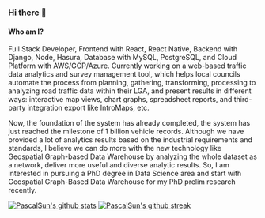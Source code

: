 ### Hi there 👋

#### Who am I?

Full Stack Developer, Frontend with React, React Native, Backend with Django, Node, Hasura, Database with MySQL, PostgreSQL, and Cloud Platform with AWS/GCP/Azure.
Currently working on a web-based traffic data analytics and survey management tool, which helps local councils automate the process from planning, gathering, transforming, processing to analyzing road traffic data within their LGA, and present results in different ways: interactive map views, chart graphs, spreadsheet reports, and third- party integration export like IntroMaps, etc.

Now, the foundation of the system has already completed, the system has just reached the milestone of 1 billion vehicle records. Although we have provided a lot of analytics results based on the industrial requirements and standards, I believe we can do more with the new technology like Geospatial Graph-based Data Warehouse by analyzing the whole dataset as a network, deliver more useful and diverse analytic results. So, I am interested in pursuing a PhD degree in Data Science area and start with Geospatial Graph-Based Data Warehouse for my PhD prelim research recently.



[![PascalSun's github stats](https://github-readme-stats.vercel.app/api?username=PascalSun&theme=blue-green)](https://github.com/PascalSun)
[![PascalSun's github streak](https://github-readme-streak-stats.herokuapp.com/?user=PascalSun&theme=blue-green)](https://github.com/PascalSun)

<!--
**PascalSun/PascalSun** is a ✨ _special_ ✨ repository because its `README.md` (this file) appears on your GitHub profile.

Here are some ideas to get you started:

- 🔭 I’m currently working on ...
- 🌱 I’m currently learning ...
- 👯 I’m looking to collaborate on ...
- 🤔 I’m looking for help with ...
- 💬 Ask me about ...
- 📫 How to reach me: ...
- 😄 Pronouns: ...
- ⚡ Fun fact: ...
-->
